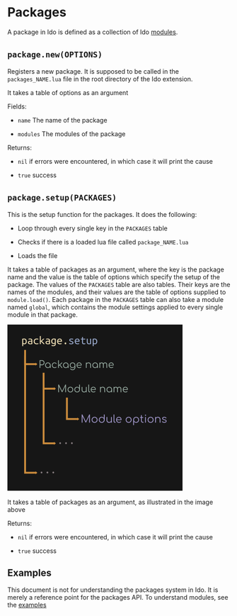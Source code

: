 # Packages
A package in Ido is defined as a collection of Ido [modules](module.md).

## `package.new(OPTIONS)`
Registers a new package. It is supposed to be called in the `packages_NAME.lua` file in the root directory of the Ido extension.

It takes a table of options as an argument

Fields:
- `name` The name of the package

- `modules` The modules of the package

Returns:
- `nil` if errors were encountered, in which case it will print the cause

- `true` success

## `package.setup(PACKAGES)`
This is the setup function for the packages. It does the following:

- Loop through every single key in the `PACKAGES` table

- Checks if there is a loaded lua file called `package_NAME.lua`

- Loads the file

It takes a table of packages as an argument, where the key is the package name and the value is the table of options which specify the setup of the package. The values of the `PACKAGES` table are also tables. Their keys are the names of the modules, and their values are the table of options supplied to `module.load()`. Each package in the `PACKAGES` table can also take a module named `global`, which contains the module settings applied to every single module in that package.

![Illustratation](img/package.png)

It takes a table of packages as an argument, as illustrated in the image above

Returns:
- `nil` if errors were encountered, in which case it will print the cause

- `true` success

## Examples
This document is not for understanding the packages system in Ido. It is merely a reference point for the packages API. To understand modules, see the [examples](ex_package.md)
